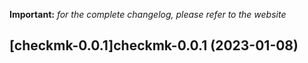 **Important:**
*for the complete changelog, please refer to the website*




## [checkmk-0.0.1]checkmk-0.0.1 (2023-01-08)

